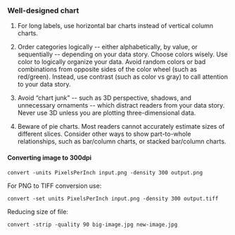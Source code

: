 ### Well-designed chart

1. For long labels, use horizontal bar charts instead of vertical column charts.

2. Order categories logically -- either alphabetically, by value, or sequentially -- depending on your data story. 
Choose colors wisely. Use color to logically organize your data. Avoid random colors or bad combinations from 
opposite sides of the color wheel (such as red/green). Instead, use contrast (such as color vs gray) to call attention to your data story.

3. Avoid “chart junk” -- such as 3D perspective, shadows, and unnecessary ornaments -- which distract readers from your data story.
Never use 3D unless you are plotting three-dimensional data.

4. Beware of pie charts. Most readers cannot accurately estimate sizes of different slices.
Consider other ways to show part-to-whole relationships, such as bar/column charts, or stacked bar/column charts.




#### Converting image to 300dpi




```
convert -units PixelsPerInch input.png -density 300 output.png
```

For PNG to TIFF conversion use: 

```
convert -set units PixelsPerInch input.png -density 300 output.tiff
```

Reducing size of file:

```
convert -strip -quality 90 big-image.jpg new-image.jpg
```

